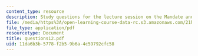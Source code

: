 ```yaml
---
content_type: resource
description: Study questions for the lecture session on the Mandate and Israel.
file: /media/https%3A/open-learning-course-data-rc.s3.amazonaws.com/21h-914-jewish-history-from-biblical-to-modern-times-fall-2007/11da6b3b5778f2b59b6a4c59792cfc58_questions12.pdf
file_type: application/pdf
resourcetype: Document
title: questions12.pdf
uid: 11da6b3b-5778-f2b5-9b6a-4c59792cfc58
---
```

